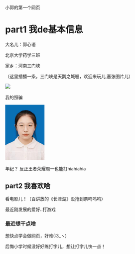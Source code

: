 <!DOCTYPE html>
<html lang="zh-cn">
  <head>
  小郭的第一个网页
  </head>
  <body>
    <h1>part1 我de基本信息</h1>
    <p>大名儿：郭心语</p>
    <p>北京大学药学三班</p>
    <p>家乡：河南三门峡</p>
    <p>（这里插播一条，三门峡是天鹅之城喔，欢迎来玩儿,塞张图片儿）</p>
    <p><img src="https://bkimg.cdn.bcebos.com/pic/574e9258d109b3de889e4361ccbf6c81800a4c91?x-bce-process=image/watermark,image_d2F0ZXIvYmFpa2UxMTY=,g_7,xp_5,yp_5/format,f_auto"width="50%"></p>
    <p>我的照骗</p> 
    <p><img src="微信图片_20211008164149.jpg"width="25%"></p>
    <p>年纪？ 反正王者荣耀周一也能打hiahiahia</p>
    <h2>part2 我喜欢啥</h2>
    <p>看电影儿！（百讲放的《长津湖》没抢到票呜呜呜）</p>
    <p>最近刚发展的爱好..打游戏</p>
    <h3>最近想干点啥</h3>
    <p>想快点学会做网页，好难(:3_ヽ)</p>
    <p>后悔小学时候没好好练打字儿，想让打字儿快一点！</p>
  </body>
</html>
    
